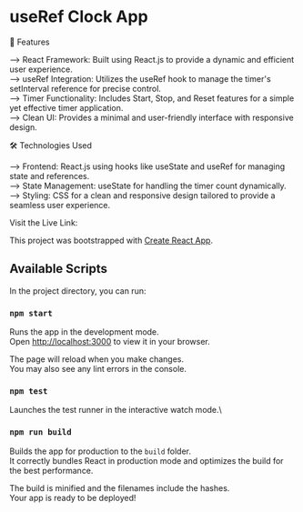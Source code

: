 # useRef Clock App

🚀 Features                                                                                                                                                                  

--> React Framework: Built using React.js to provide a dynamic and efficient user experience.                                                                                
--> useRef Integration: Utilizes the useRef hook to manage the timer's setInterval reference for precise control.                                                            
--> Timer Functionality: Includes Start, Stop, and Reset features for a simple yet effective timer application.                                                               
--> Clean UI: Provides a minimal and user-friendly interface with responsive design.                                                                                         

🛠️ Technologies Used                                                                                                                                                         

--> Frontend: React.js using hooks like useState and useRef for managing state and references.                                                                              
--> State Management: useState for handling the timer count dynamically.                                                                                                      
--> Styling: CSS for a clean and responsive design tailored to provide a seamless user experience.                                                                           

Visit the Live Link: 

This project was bootstrapped with [Create React App](https://github.com/facebook/create-react-app).

## Available Scripts

In the project directory, you can run:

### `npm start`

Runs the app in the development mode.\
Open [http://localhost:3000](http://localhost:3000) to view it in your browser.

The page will reload when you make changes.\
You may also see any lint errors in the console.

### `npm test`

Launches the test runner in the interactive watch mode.\

### `npm run build`

Builds the app for production to the `build` folder.\
It correctly bundles React in production mode and optimizes the build for the best performance.

The build is minified and the filenames include the hashes.\
Your app is ready to be deployed!



